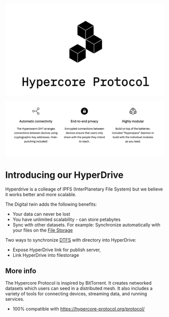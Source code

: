 ![](img/hypercore.png ":size=700x")

![](img/hypercore2.png ":size=700x")

# Introducing our HyperDrive

Hyperdrive is a colleage of IPFS (InterPlanetary File System) but we believe it works better and more scalable.

The Digital twin adds the following benefits: 
- Your data can never be lost
- You have unlimited scalability - can store petabytes
- Sync with other datasets. For example: Synchronize automatically with your files on the [File Storage](filestorage)

Two ways to synchronize [DTFS](threefold:dtfs) with directory into HyperDrive:
- Expose HyperDrive link for publish server,
- Link HyperDrive into filestorage

## More info

The Hypercore Protocol is inspired by BitTorrent. It creates networked datasets which users can seed in a distributed mesh. It also includes a variety of tools for connecting devices, streaming data, and running services.

- 100% compatible with https://hypercore-protocol.org/protocol/